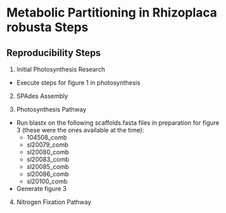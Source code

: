 <h1>Metabolic Partitioning in Rhizoplaca robusta Steps</h1>

<h2>Reproducibility Steps</h2>

1. Initial Photosynthesis Research
  - Execute steps for figure 1 in photosynthesis
    
2. SPAdes Assembly
   
4. Photosynthesis Pathway
  - Run blastx on the following scaffolds.fasta files in preparation for figure 3 (these were the ones available at the time):
    - 104508_comb
    - sl20079_comb
    - sl20080_comb
    - sl20083_comb
    - sl20085_comb
    - sl20086_comb
    - sl20100_comb
  - Generate figure 3
    
4. Nitrogen Fixation Pathway
